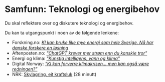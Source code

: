 # Samfunn: Teknologi og energibehov

Du skal reflektere over og diskutere teknologi og energibehov.

Du kan ta utgangspunkt i noen av de følgende lenkene:

- Forskning.no: [*KI kan bruke like mye energi som hele Sverige. Nå har danske forskere en løsning*](https://www.forskning.no/energi-informasjonsteknologi-klima/ki-kan-bruke-like-mye-energi-som-hele-sverige-na-har-danske-forskere-en-losning/2362832)
- Aftenposten.no: [*"ChatGPT krever mer strøm enn du kanskje tror"*](https://www.aftenposten.no/okonomi/i/Jb6ge6/chatgpt-krever-mer-energi-enn-du-kanskje-tror)
- Energi og klima: [*"Kunstig intelligens, vann og klima"*](https://www.energiogklima.no/to-grader/ekspertintervju/kunstig-intelligens-vann-og-klima)
- Digital Norway: [*"KI kan forverre klimakrisen... men kan også være redningen?"*](https://digitalnorway.com/ki-kan-forverre-klimakrisen-men-ogsa-vaere-redningen/)
- NRK: [Skylagring, eit kraftsluk](https://tv.nrk.no/program/KOID21005123) (28 minutt)
